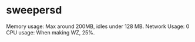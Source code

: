 # sweepersd

Memory usage: Max around 200MB, idles under 128 MB.
Network Usage: 0
CPU usage: When making WZ, 25%.
